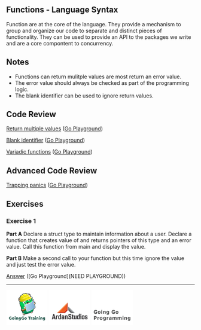 ## Functions - Language Syntax

Function are at the core of the language. They provide a mechanism to group and organize our code to separate and distinct pieces of functionality. They can be used to provide an API to the packages we write and are a core compontent to concurrency.

## Notes

* Functions can return mulitple values are most return an error value.
* The error value should always be checked as part of the programming logic.
* The blank identifier can be used to ignore return values.

## Code Review

[Return multiple values](example1/example1.go) ([Go Playground](http://play.golang.org/p/kTKdUJolAU))

[Blank identifier](example2/example2.go) ([Go Playground](http://play.golang.org/p/dDZpl7ti1I))

[Variadic functions](example3/example3.go) ([Go Playground](http://play.golang.org/p/RoP6pNPgKl))

## Advanced Code Review

[Trapping panics](advanced/example1/example1.go) ([Go Playground](http://play.golang.org/p/eg14ClW4_y))

## Exercises

### Exercise 1

**Part A** Declare a struct type to maintain information about a user. Declare a function that creates value of and returns pointers of this type and an error value. Call this function from main and display the value.

**Part B** Make a second call to your function but this time ignore the value and just test the error value.

[Answer](exercises/exercise1/exercise1.go) ([Go Playground](NEED PLAYGROUND))

___
[![GoingGo Training](../../00-slides/images/ggt_logo.png)](http://www.goinggotraining.net)
[![Ardan Studios](../../00-slides/images/ardan_logo.png)](http://www.ardanstudios.com)
[![GoingGo Blog](../../00-slides/images/ggb_logo.png)](http://www.goinggo.net)